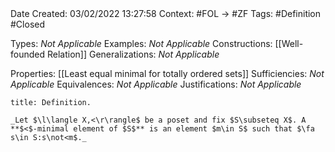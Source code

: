 <br />
<br />

Date Created: 03/02/2022 13:27:58
Context: #FOL $\to$ #ZF
Tags: #Definition #Closed 

Types: _Not Applicable_
Examples: _Not Applicable_
Constructions: [[Well-founded Relation]]
Generalizations: _Not Applicable_

Properties: [[Least equal minimal for totally ordered sets]]
Sufficiencies: _Not Applicable_
Equivalences: _Not Applicable_
Justifications: _Not Applicable_

``` ad-Definition
title: Definition.

_Let $\l\langle X,<\r\rangle$ be a poset and fix $S\subseteq X$. A **$<$-minimal element of $S$** is an element $m\in S$ such that $\fa s\in S:s\not<m$._

```
